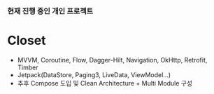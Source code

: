 ### 현재 진행 중인 개인 프로젝트
# Closet
- MVVM, Coroutine, Flow, Dagger-Hilt, Navigation, OkHttp, Retrofit, Timber
- Jetpack(DataStore, Paging3, LiveData, ViewModel...)
- 추후 Compose 도입 및 Clean Architecture + Multi Module 구성

<!--
**takedawon/takedawon** is a ✨ _special_ ✨ repository because its `README.md` (this file) appears on your GitHub profile.

Here are some ideas to get you started:

- 🔭 I’m currently working on ...
- 🌱 I’m currently learning ...
- 👯 I’m looking to collaborate on ...
- 🤔 I’m looking for help with ...
- 💬 Ask me about ...
- 📫 How to reach me: ...
- 😄 Pronouns: ...
- ⚡ Fun fact: ...
-->
